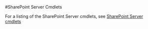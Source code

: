 #SharePoint Server Cmdlets

For a listing of the SharePoint Server cmdlets, see [SharePoint Server cmdlets](https://docs.microsoft.com/en-us/powershell/module/sharepoint-server/)
